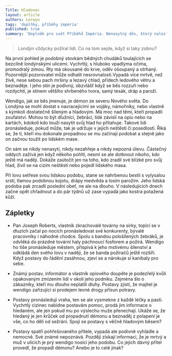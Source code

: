 ```yaml
---
Title: Hladovec
layout: article
authors: Lorwyn
tags: 'doplňky, příběhy impéria'
published: true
summary: 'Doplněk pro svět Příběhů Impéria. Nenasytný děs, který nalezl domov v Londýně.'
---
```



> Londýn vždycky požíral lidi. Co na tom sejde, když si taky zobnu?

Na první pohled je podobný stovkám bědných chudáků toulajících se bezcílně londýnskými ulicemi. Vychrtlý, s hluboko vpadlýma očima, promodralý zimou. Rty má okousané do krve, oděv ošoupaný a otrhaný. Pozornější pozorovatel může odhalit nesrovnalosti.Vypadá více mrtvě, než živě, nese sebou pach mršiny a lezavý chlad, přídech ledového větru a beznaděje. I jeho stín je podivný, obzvlášť když se běs rozzuří nebo rozdychtí, je stínem většího shrbeného tvora, samý tesák, dráp a paroží.
	
Wendigo, jak se běs jmenuje, je démon ze severu Nového světa. Do Londýna se mohl dostat s navracejícími se vojáky, námořníky, nebo vlastně s kýmkoli dostatečně šíleným a hladovým. Má moc nad těmi, kteří propadli zoufalství. Mohou to být dlužníci, žebráci, lidé závislí na opiu nebo na kartách, kdokoli kdo touží nasytit svůj hlad ho přitahuje. Takové lidi pronásleduje, pokud může, tak je udržuje v jejich neštěstí či posedlosti. Říká se, že ti, kteří mu dokonale propadnou se mu začínají podobat a stejně jako on začnou toužit po lidském mase.

On sám se nikdy nenasytí, nikdy nezahřeje a nikdy nepozná úlevu. Částečný oddych zažívá jen když někoho pohltí, nesmí se ale dotknout nikoho, kdo ještě má naději. Dokáže zaútočit jen na toho, kdo zradil své blízké pro svůj hlad, živil se na cizím neštěstí nebo pojedl lidského masa.

Při lovu setřese svou lidskou podobu, stane se nahrbenou bestií s vylysalou srstí, tlamou podobnou kojotu, drápy medvěda a losím parožím. Jeho lidská podoba pak zrcadlí poslední obeť, ne ale na dlouho. V následujících dnech začne opět chřadnout a do pár týdnů už zase vypadá jako kostra potažená kůží.


## Zápletky

- Pan Joseph Roberts, vlastník zkrachovalé továrny na sirky, topící se v dluzích začal po nocích pronásledovat své konkurenty, bývalé pracovníky i náhodné chodce. Spolu s bandou pološílených žebráků, je odvléká do prázdné tovární haly páchnoucí fosforem a požírá. Wendigo ho tiše pronásleduje městem, přispívá k jeho mstivému šílenství a odkládá den svého lovu v naději, že se banda požíračů ještě rozšíří. Když postavy do řádění zasáhnou, zjeví se a nárokuje si kanibaly pro sebe.

- Známý postav, informátor a vlastník opiového doupěte je podezřelý kvůli opakovaným zmizením lidí v okolí jeho podniku. Zejména šlo o zákazníky, kteří mu dlouho neplatili dluhy. Postavy zjistí, že majitel je wendigo zařizující si prodejem levné drogy přísun potravy.

- Postavy pronásledují vraha, ten se ale vysmekne z každé léčky a pasti. Vychrtlý cizinec nabídne postavám pomoc, prodá jim informace o hledaném, ale jen pokud mu po výslechu muže přenechají. Ukáže se, že hledaný je jen krůček od propadnutí démonu a beznaděj z polapení je vše, co ho dělí od sežrání. Spojí se postavy s věčně hladovým běsem?

- Postavy spatří pohřešovaného přítele, vypadá ale podivně vyhládle a nemocně. Své známé nepoznává. Později získají informaci, že je mrtvý a muž v ulicích je prý wendigo nosící jeho podobu. Co jejich dávný přítel provedl, že propadl démonu? Anebo je to celé jinak?
